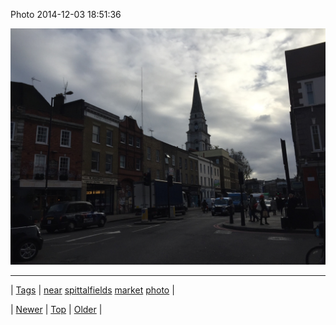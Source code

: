 <!--
title: Photo 2014-12-03 18
date: 2020-06-28T15:27:00.051Z
tags: near, spittalfields, market, photo
-->


Photo 2014-12-03 18:51:36

![](104259306802-0.jpg)

<!--BOTTOM-POST-NAVIGATION-->
---

| [Tags](tags.md) | [near](tag-near.md) [spittalfields](tag-spittalfields.md) [market](tag-market.md) [photo](tag-photo.md) |

| [Newer](104195323184.md) | [Top](index.md) | [Older](104259354257.md) |